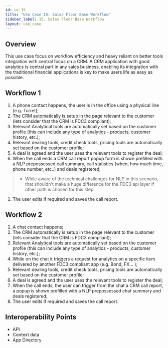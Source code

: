 ```yaml
---
id: uc-15
title: "Use Case 15: Sales Floor Base Workflow"
sidebar_label: 15. Sales Floor Base Workflow
layout: use_case
---
```


## Overview
This use case focus on workflow efficiency and heavy reliant on better tools integration with central focus on a CRM. A CRM application with good analytics is central part in any sales business, enabling its integration with the traditional financial  applications is key to make users life as easy as possible.

## Workflow 1
1. A phone contact happens, the user is in the office using a physical line (e.g. Turret);
1. The CRM automatically is setup in the page relevant to the customer (lets consider that the CRM is FDC3 compliant);
1. Relevant Analytical tools are automatically set based on the customer profile (this can include any type of analytics - products, customer history, etc.);
1. Relevant dealing tools, credit check tools, pricing tools are automatically set based on the customer profile;
1. A deal is agreed and the user uses the relevant tools to register the deal;
1. When the call ends a CRM call report popup form is shown prefilled with a NLP prepossessed call summary, call statistics (when, how much time, phone number, etc..) and deals registered; 
>* While aware of the technical challenges for NLP in this scenario, that shouldn't make a huge difference for the FDC3 api layer if other path is chosen for this step.
1. The user edits if required and saves the call report.

## Workflow 2
1. A chat contact happens;
1. The CRM automatically is setup in the page relevant to the customer (lets consider that the CRM is FDC3 compliant);
1. Relevant Analytical tools are automatically set based on the customer profile (this can include any type of analytics - products, customer history, etc.);
1. While on the chat it triggers a request for analytics on a specific item delivered by another FDC3 compliant app (e.g. Bond, FX... );
1. Relevant dealing tools, credit check tools, pricing tools are automatically set based on the customer profile;
1. A deal is agreed and the user uses the relevant tools to register the deal;
1. When the call ends, the user can trigger from the chat a CRM call report, a popup is shown prefilled with a NLP prepossessed chat summary and deals registered; 
1. The user edits if required and saves the call report.

## Interoperability Points
- API
- Context data
- App Directory
